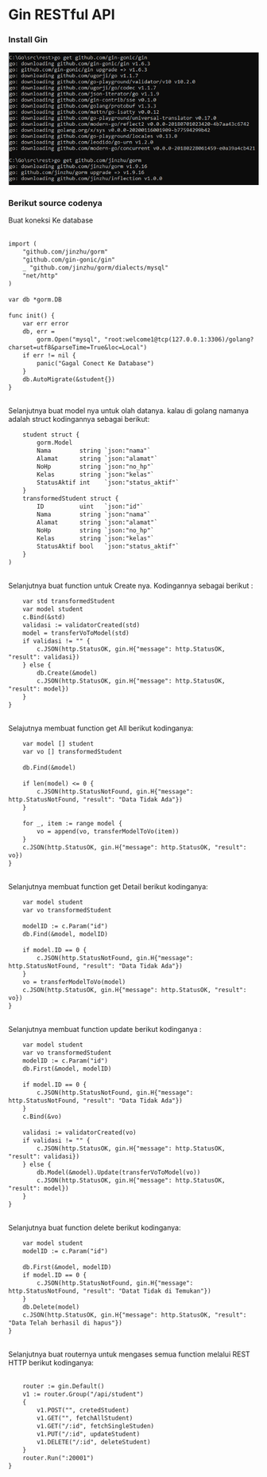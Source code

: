 <h1>Gin RESTful API</h1>
<h3>Install Gin</h3>
<img src="img/9.png">
<h3>Berikut source codenya</h3>
Buat koneksi Ke database

```package main

import (
	"github.com/jinzhu/gorm"
	"github.com/gin-gonic/gin"
	_ "github.com/jinzhu/gorm/dialects/mysql"
	"net/http"
)

var db *gorm.DB

func init() {
	var err error
	db, err =
		gorm.Open("mysql", "root:welcome1@tcp(127.0.0.1:3306)/golang?charset=utf8&parseTime=True&loc=Local")
	if err != nil {
		panic("Gagal Conect Ke Database")
	}
	db.AutoMigrate(&student{})
}
```
<br>
Selanjutnya buat model nya untuk olah datanya. kalau di golang namanya adalah struct
kodingannya sebagai berikut:

```type (
	student struct {
		gorm.Model
		Nama        string `json:"nama"`
		Alamat      string `json:"alamat"`
		NoHp        string `json:"no_hp"`
		Kelas       string `json:"kelas"`
		StatusAktif int    `json:"status_aktif"`
	}
	transformedStudent struct {
		ID          uint   `json:"id"`
		Nama        string `json:"nama"`
		Alamat      string `json:"alamat"`
		NoHp        string `json:"no_hp"`
		Kelas       string `json:"kelas"`
		StatusAktif bool   `json:"status_aktif"`
	}
)
```

<br>
Selanjutnya  buat function untuk Create nya. Kodingannya sebagai berikut :

```func cretedStudent(c *gin.Context) {
	var std transformedStudent
	var model student
	c.Bind(&std)
	validasi := validatorCreated(std)
	model = transferVoToModel(std)
	if validasi != "" {
		c.JSON(http.StatusOK, gin.H{"message": http.StatusOK, "result": validasi})
	} else {
		db.Create(&model)
		c.JSON(http.StatusOK, gin.H{"message": http.StatusOK, "result": model})
	}
}
```

<br>
Selajutnya membuat function get All berikut kodinganya:

```func fetchAllStudent(c *gin.Context) {
	var model [] student
	var vo [] transformedStudent

	db.Find(&model)

	if len(model) <= 0 {
		c.JSON(http.StatusNotFound, gin.H{"message": http.StatusNotFound, "result": "Data Tidak Ada"})
	}

	for _, item := range model {
		vo = append(vo, transferModelToVo(item))
	}
	c.JSON(http.StatusOK, gin.H{"message": http.StatusOK, "result": vo})
}
```

<br>
Selanjutnya membuat function get Detail berikut kodinganya:

```func fetchSingleStuden(c *gin.Context) {
	var model student
	var vo transformedStudent

	modelID := c.Param("id")
	db.Find(&model, modelID)

	if model.ID == 0 {
		c.JSON(http.StatusNotFound, gin.H{"message": http.StatusNotFound, "result": "Data Tidak Ada"})
	}
	vo = transferModelToVo(model)
	c.JSON(http.StatusOK, gin.H{"message": http.StatusOK, "result": vo})
}
```

<br>
Selanjutnya membuat function update berikut kodinganya :

```func updateStudent(c *gin.Context) {
	var model student
	var vo transformedStudent
	modelID := c.Param("id")
	db.First(&model, modelID)

	if model.ID == 0 {
		c.JSON(http.StatusNotFound, gin.H{"message": http.StatusNotFound, "result": "Data Tidak Ada"})
	}
	c.Bind(&vo)

	validasi := validatorCreated(vo)
	if validasi != "" {
		c.JSON(http.StatusOK, gin.H{"message": http.StatusOK, "result": validasi})
	} else {
		db.Model(&model).Update(transferVoToModel(vo))
		c.JSON(http.StatusOK, gin.H{"message": http.StatusOK, "result": model})
	}
}
```

<br>
Selanjutnya buat function delete berikut kodinganya:

```func deleteStudent(c *gin.Context) {
	var model student
	modelID := c.Param("id")

	db.First(&model, modelID)
	if model.ID == 0 {
		c.JSON(http.StatusNotFound, gin.H{"message": http.StatusNotFound, "result": "Datat Tidak di Temukan"})
	}
	db.Delete(model)
	c.JSON(http.StatusOK, gin.H{"message": http.StatusOK, "result": "Data Telah berhasil di hapus"})
}
```

<br>
Selanjutnya buat routernya untuk mengases semua function melalui REST HTTP berikut kodinganya:

```func main() {

	router := gin.Default()
	v1 := router.Group("/api/student")
	{
		v1.POST("", cretedStudent)
		v1.GET("", fetchAllStudent)
		v1.GET("/:id", fetchSingleStuden)
		v1.PUT("/:id", updateStudent)
		v1.DELETE("/:id", deleteStudent)
	}
	router.Run(":20001")
}
```
